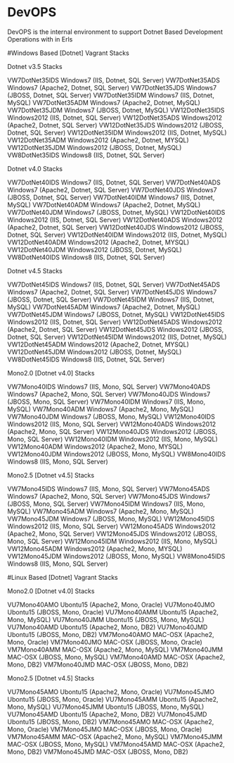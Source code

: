 # DevOPS
DevOPS is the internal environment to support Dotnet Based Development Operations with in Erls

#Windows Based [Dotnet] Vagrant Stacks

Dotnet v3.5 Stacks

VW7DotNet35IDS Windows7 (IIS, Dotnet, SQL Server)
VW7DotNet35ADS Windows7 (Apache2, Dotnet, SQL Server)
VW7DotNet35JDS Windows7 (JBOSS, Dotnet, SQL Server)
VW7DotNet35IDM Windows7 (IIS, Dotnet, MySQL)
VW7DotNet35ADM Windows7 (Apache2, Dotnet, MySQL)
VW7DotNet35JDM Windows7 (JBOSS, Dotnet, MySQL)
VW12DotNet35IDS Windows2012 (IIS, Dotnet, SQL Server)
VW12DotNet35ADS Windows2012 (Apache2, Dotnet, SQL Server)
VW12DotNet35JDS Windows2012 (JBOSS, Dotnet, SQL Server)
VW12DotNet35IDM Windows2012 (IIS, Dotnet, MySQL)
VW12DotNet35ADM Windows2012 (Apache2, Dotnet, MYSQL)
VW12DotNet35JDM Windows2012 (JBOSS, Dotnet, MySQL)
VW8DotNet35IDS Windows8 (IIS, Dotnet, SQL Server)

Dotnet v4.0 Stacks

VW7DotNet40IDS Windows7 (IIS, Dotnet, SQL Server)
VW7DotNet40ADS Windows7 (Apache2, Dotnet, SQL Server)
VW7DotNet40JDS Windows7 (JBOSS, Dotnet, SQL Server)
VW7DotNet40IDM Windows7 (IIS, Dotnet, MySQL)
VW7DotNet40ADM Windows7 (Apache2, Dotnet, MySQL)
VW7DotNet40JDM Windows7 (JBOSS, Dotnet, MySQL)
VW12DotNet40IDS Windows2012 (IIS, Dotnet, SQL Server)
VW12DotNet40ADS Windows2012 (Apache2, Dotnet, SQL Server)
VW12DotNet40JDS Windows2012 (JBOSS, Dotnet, SQL Server)
VW12DotNet40IDM Windows2012 (IIS, Dotnet, MySQL)
VW12DotNet40ADM Windows2012 (Apache2, Dotnet, MYSQL)
VW12DotNet40JDM Windows2012 (JBOSS, Dotnet, MySQL)
VW8DotNet40IDS Windows8 (IIS, Dotnet, SQL Server)

Dotnet v4.5 Stacks

VW7DotNet45IDS Windows7 (IIS, Dotnet, SQL Server)
VW7DotNet45ADS Windows7 (Apache2, Dotnet, SQL Server)
VW7DotNet45JDS Windows7 (JBOSS, Dotnet, SQL Server)
VW7DotNet45IDM Windows7 (IIS, Dotnet, MySQL)
VW7DotNet45ADM Windows7 (Apache2, Dotnet, MySQL)
VW7DotNet45JDM Windows7 (JBOSS, Dotnet, MySQL)
VW12DotNet45IDS Windows2012 (IIS, Dotnet, SQL Server)
VW12DotNet45ADS Windows2012 (Apache2, Dotnet, SQL Server)
VW12DotNet45JDS Windows2012 (JBOSS, Dotnet, SQL Server)
VW12DotNet45IDM Windows2012 (IIS, Dotnet, MySQL)
VW12DotNet45ADM Windows2012 (Apache2, Dotnet, MYSQL)
VW12DotNet45JDM Windows2012 (JBOSS, Dotnet, MySQL)
VW8DotNet45IDS Windows8 (IIS, Dotnet, SQL Server)

Mono2.0 [Dotnet v4.0] Stacks

VW7Mono40IDS Windows7 (IIS, Mono, SQL Server)
VW7Mono40ADS Windows7 (Apache2, Mono, SQL Server)
VW7Mono40JDS Windows7 (JBOSS, Mono, SQL Server)
VW7Mono40IDM Windows7 (IIS, Mono, MySQL)
VW7Mono40ADM Windows7 (Apache2, Mono, MySQL)
VW7Mono40JDM Windows7 (JBOSS, Mono, MySQL)
VW12Mono40IDS Windows2012 (IIS, Mono, SQL Server)
VW12Mono40ADS Windows2012 (Apache2, Mono, SQL Server)
VW12Mono40JDS Windows2012 (JBOSS, Mono, SQL Server)
VW12Mono40IDM Windows2012 (IIS, Mono, MySQL)
VW12Mono40ADM Windows2012 (Apache2, Mono, MYSQL)
VW12Mono40JDM Windows2012 (JBOSS, Mono, MySQL)
VW8Mono40IDS Windows8 (IIS, Mono, SQL Server)

Mono2.5 [Dotnet v4.5] Stacks

VW7Mono45IDS Windows7 (IIS, Mono, SQL Server)
VW7Mono45ADS Windows7 (Apache2, Mono, SQL Server)
VW7Mono45JDS Windows7 (JBOSS, Mono, SQL Server)
VW7Mono45IDM Windows7 (IIS, Mono, MySQL)
VW7Mono45ADM Windows7 (Apache2, Mono, MySQL)
VW7Mono45JDM Windows7 (JBOSS, Mono, MySQL)
VW12Mono45IDS Windows2012 (IIS, Mono, SQL Server)
VW12Mono45ADS Windows2012 (Apache2, Mono, SQL Server)
VW12Mono45JDS Windows2012 (JBOSS, Mono, SQL Server)
VW12Mono45IDM Windows2012 (IIS, Mono, MySQL)
VW12Mono45ADM Windows2012 (Apache2, Mono, MYSQL)
VW12Mono45JDM Windows2012 (JBOSS, Mono, MySQL)
VW8Mono45IDS Windows8 (IIS, Mono, SQL Server)

#Linux Based [Dotnet] Vagrant Stacks

Mono2.0 [Dotnet v4.0] Stacks

VU7Mono40AMO Ubontu15 (Apache2, Mono, Oracle)
VU7Mono40JMO Ubontu15 (JBOSS, Mono, Oracle)
VU7Mono40AMM Ubontu15 (Apache2, Mono, MySQL)
VU7Mono40JMM Ubontu15 (JBOSS, Mono, MySQL)
VU7Mono40AMD Ubontu15 (Apache2, Mono, DB2)
VU7Mono40JMD Ubontu15 (JBOSS, Mono, DB2)
VM7Mono40AMO MAC-OSX (Apache2, Mono, Oracle)
VM7Mono40JMO MAC-OSX (JBOSS, Mono, Oracle)
VM7Mono40AMM MAC-OSX (Apache2, Mono, MySQL)
VM7Mono40JMM MAC-OSX (JBOSS, Mono, MySQL)
VM7Mono40AMD MAC-OSX (Apache2, Mono, DB2)
VM7Mono40JMD MAC-OSX (JBOSS, Mono, DB2)

Mono2.5 [Dotnet v4.5] Stacks

VU7Mono45AMO Ubontu15 (Apache2, Mono, Oracle)
VU7Mono45JMO Ubontu15 (JBOSS, Mono, Oracle)
VU7Mono45AMM Ubontu15 (Apache2, Mono, MySQL)
VU7Mono45JMM Ubontu15 (JBOSS, Mono, MySQL)
VU7Mono45AMD Ubontu15 (Apache2, Mono, DB2)
VU7Mono45JMD Ubontu15 (JBOSS, Mono, DB2)
VM7Mono45AMO MAC-OSX (Apache2, Mono, Oracle)
VM7Mono45JMO MAC-OSX (JBOSS, Mono, Oracle)
VM7Mono45AMM MAC-OSX (Apache2, Mono, MySQL)
VM7Mono45JMM MAC-OSX (JBOSS, Mono, MySQL)
VM7Mono45AMD MAC-OSX (Apache2, Mono, DB2)
VM7Mono45JMD MAC-OSX (JBOSS, Mono, DB2)

